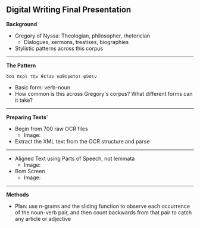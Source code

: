 Digital Writing Final Presentation
---
**Background**

- Gregory of Nyssa: Theologian, philosopher, rhetorician
	- Dialogues, sermons, treatises, biographies
- Stylistic patterns across this corpus

---
**The Pattern**

	ὅσα περὶ τὴν θείαν καθοραται φύσιν
	
- Basic form: verb-noun
- How common is this across Gregory's corpus?  What different forms can it take?

---
**Preparing Texts**'

- Begin from 700 raw OCR files
	- Image:
- Extract the XML text from the OCR structure and parse

---

- Aligned Text using Parts of Speech, not lemmata
	- Image:
- Bom Screen
	- Image: 

---
**Methods**

- Plan: use n-grams and the sliding function to observe each occurrence of the noun-verb pair, and then count backwards from that pair to catch any article or adjective

